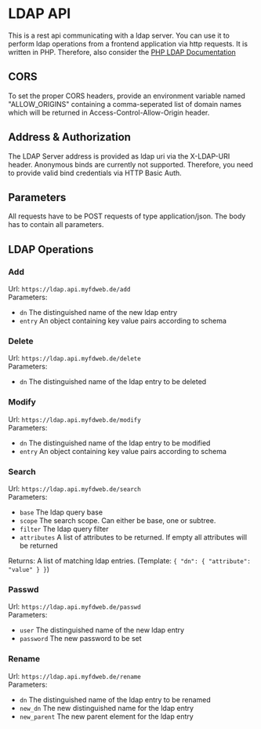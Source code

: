 # LDAP API
This is a rest api communicating with a ldap server. You can use it to perform ldap operations from a frontend 
application via http requests. It is written in PHP. Therefore, also consider the [PHP LDAP Documentation](https://www.php.net/manual/de/book.ldap.php)

## CORS
To set the proper CORS headers, provide an environment variable named "ALLOW_ORIGINS" containing a comma-seperated list
of domain names which will be returned in Access-Control-Allow-Origin header.

## Address & Authorization
The LDAP Server address is provided as ldap uri via the X-LDAP-URI header. Anonymous binds are currently not supported.
Therefore, you need to provide valid bind credentials via HTTP Basic Auth.

## Parameters
All requests have to be POST requests of type application/json. The body has to contain all parameters.

## LDAP Operations
### Add
Url: `https://ldap.api.myfdweb.de/add`  
Parameters:
* `dn` The distinguished name of the new ldap entry
* `entry` An object containing key value pairs according to schema

### Delete
Url: `https://ldap.api.myfdweb.de/delete`  
Parameters:
* `dn` The distinguished name of the ldap entry to be deleted

### Modify
Url: `https://ldap.api.myfdweb.de/modify`  
Parameters:
* `dn` The distinguished name of the ldap entry to be modified
* `entry` An object containing key value pairs according to schema

### Search
Url: `https://ldap.api.myfdweb.de/search`  
Parameters:
* `base` The ldap query base
* `scope` The search scope. Can either be base, one or subtree.
* `filter` The ldap query filter
* `attributes` A list of attributes to be returned. If empty all attributes will be returned

Returns: A list of matching ldap entries. (Template: `{ "dn": { "attribute": "value" } }`)

### Passwd
Url: `https://ldap.api.myfdweb.de/passwd`  
Parameters:
* `user` The distinguished name of the new ldap entry
* `password` The new password to be set

### Rename
Url: `https://ldap.api.myfdweb.de/rename`  
Parameters:
* `dn` The distinguished name of the ldap entry to be renamed
* `new_dn` The new distinguished name for the ldap entry
* `new_parent` The new parent element for the ldap entry